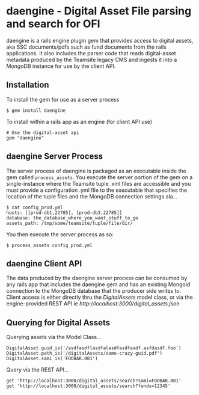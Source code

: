 daengine - Digital Asset File parsing and search for OFI
========================================================

daengine is a rails engine plugin gem that provides access to digital assets, aka
SSC documents/pdfs such as fund documents from the rails applications.  It also
includes the parser code that reads digital-asset metadata produced by the 
Teamsite legacy CMS and ingests it into a MongoDB instance for use by the client
API.

Installation
-----------------------

To install the gem for use as a server process

    $ gem install daengine

To install within a rails app as an engine (for client API use)

    # Use the digital-asset api
    gem "daengine"

daengine Server Process
------------------------

The server process of daengine is packaged as an executable inside the gem called
`process_assets`.  You execute the server portion of the gem on a single-instance
where the Teamsite tuple .xml files are accessible and you must provide a configuration
.yml file to the executable that specifies the location of the tuple files and the 
MongoDB connection settings ala...

    $ cat config_prod.yml
    hosts: [[prod-db1,22785], [prod-db3,22785]]
    database: the_database_where_you_want_stuff_to_go
    assets_path: /tmp/some/teamsite/tuple/file/dir/

You then execute the server process as so:

    $ process_assets config_prod.yml



daengine Client API
----------------------

The data produced by the daengine server process can be consumed by any rails app
that includes the daengine gem and has an existing Mongoid connection to the MongoDB
database that the producer side writes to.  Client access is either directly thru
the *DigitalAssets* model class, or via the engine-provided REST API 
ie *http://localhost:3000/digital_assets.json*

Querying for Digital Assets
----------------------------

Querying assets via the Model Class...

    DigitalAsset.guid_is('/asdfasdflasdfalasdfasdfasdf.asfdasdf.foo')
    DigitalAsset.path_is('/digitalAssets/some-crazy-guid.pdf')
    DigitalAsset.sami_is('FOOBAR.001')

Query via the REST API...

    get 'http://localhost:3000/digital_assets/search?sami=FOOBAR.001'
    get 'http://localhost:3000/digital_assets/search?funds=12345'

